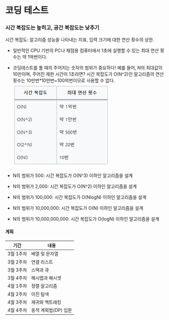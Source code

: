 # 코딩 테스트 

### 시간 복잡도는 높히고, 공간 복잡도는 낮추기
시간 복잡도: 알고리즘 성능을 나타내는 지표, 입력 크기에 대한 연산 횟수의 상한.
    
- 일반적인 CPU 기반의 PC나 채점용 컴퓨터에서 1초에 실행할 수 있는 최대 연산 횟수는 약 1억번이다.
- 코딩테스트를 풀 때의 주어지는 숫자의 범위가 중요하다! 예를 들어, N의 최대값이 10만이며, 주어진 제한 시간이 1초라면? 시간 복잡도가 O(N^2)인 알고리즘의 연산 횟수는 10만번*10만번=100억번이므로 사용할 수 없다.
![img.png](img.png)

- N의 범위가 500: 시간 복잡도가 O(N^3) 이하인 알고리즘을 설계
- N의 범위가 2,000: 시간 복잡도가 O(N^2) 이하인 알고리즘을 설계
- N의 범위가 100,000: 시간 복잡도가 O(NlogN) 이하인 알고리즘을 설계
- N의 범위가 10,000,000: 시간 복잡도가 O(N) 이하인 알고리즘을 설계
- N의 범위가 10,000,000,000: 시간 복잡도가 O(logN) 이하인 알고리즘을 설계

#### 계획
| 기간     | 내용            |
|--------|---------------|
| 3월 1주차 | 배열 및 문자열      |
| 3월 2주차 | 연결 리스트        |
| 3월 3주차 | 스택과 큐         |
| 3월 4주차 | 해시맵과 해시셋      |
| 4월 1주차 | 정렬 알고리즘       |
| 4월 2주차 | 이진 탐색         |
| 4월 3주차 | 재귀와 백트래킹      |
| 4월 4주차 | 동적 계획법(DP) 입문 |
